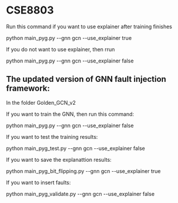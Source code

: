 # CSE8803

Run this command if you want to use explainer after training finishes

python main_pyg.py --gnn gcn --use_explainer true

If you do not want to use explainer, then rrun

python main_pyg.py --gnn gcn --use_explainer false


## The updated version of GNN fault injection framework:

In the folder Golden_GCN_v2

If you want to train the GNN, then run this command:

python main_pyg.py --gnn gcn --use_explainer false

If you want to test the training results:

python main_pyg_test.py --gnn gcn --use_explainer false

If you want to save the explanattion results:

python main_pyg_bit_flipping.py --gnn gcn --use_explainer true

If you want to insert faults:

python main_pyg_validate.py --gnn gcn --use_explainer false

